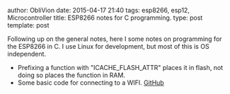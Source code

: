 author: ObliVion
date: 2015-04-17 21:40
tags: esp8266, esp12, Microcontroller
title: ESP8266 notes for C programming.
type: post
template: post

Following up on the general notes, here I some notes on programming for
the ESP8266 in C. I use Linux for development, but most of this is OS
independent.

 - Prefixing a function with "ICACHE_FLASH_ATTR" places it in flash,
   not doing so places the function in RAM.
 - Some basic code for connecting to a WIFI. [GitHub](https://github.com/deadbok/esp8266-connect-ap)



   
